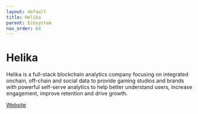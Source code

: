 ```yaml
---
layout: default
title: Helika
parent: Ecosystem
nav_order: 64
---
```

# Helika

Helika is a full-stack blockchain analytics company focusing on integrated onchain, off-chain and social data to provide gaming studios and brands with powerful self-serve analytics to help better understand users, increase engagement, improve retention and drive growth.

[Website](https://www.helika.io/)